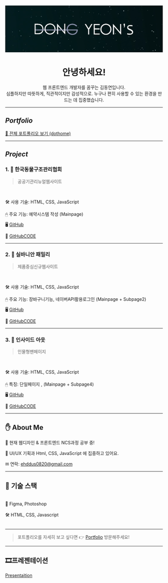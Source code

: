 <p align="center">
  <img src="img/profileimg.png"; width="600" height="auto" alt="프로필 이미지">
</p>

<h1 align="center">안녕하세요!</h1>
<p align="center">웹 프론트엔드 개발자를 꿈꾸는 김동연입니다. <br>
심플하지만 따뜻하게, 직관적이지만 감성적으로. 누구나 편히 사용할 수 있는 환경을 만드는 데 집중했습니다.</p>

---

 ##  *Portfolio*

[📂 전체 포트폴리오 보기 (dothome)](http://kimdongyeon.dothome.co.kr/)


---

## *Project*

### 1. 🐾 **한국동물구조관리협회**
> 공공기관리뉴얼웹사이트 <br>
<br>

🛠 사용 기술: HTML, CSS, JavaScript  

🖱 주요 기능: 예약시스템 작성 (Mainpage)  

🖥 [GitHub](https://kimdongyeon99.github.io/portfolio/project001/index_my.html)  

📂 [GitHubCODE](https://github.com/kimdongyeon99/portfolio/blob/main/project001/index_my.html)

---

### 2. 🐰 **실바니안 패밀리**
> 제품중심신규웹사이트 <br>
<br>

🛠 사용 기술: HTML, CSS, JavaScript  

🖱 주요 기능: 장바구니기능, 네이버API활용로그인 (Mainpage + Subpage2)  

🖥 [GitHub](https://kimdongyeon99.github.io/portfolio/project002/index_my.html)  

📂 [GitHubCODE](https://github.com/kimdongyeon99/portfolio/blob/main/project002/index_my.html)

---

### 3. 💭 **인사이드 아웃**
> 인물형팬페이지  <br>
<br>

🛠 사용 기술: HTML, CSS, JavaScript  

🖱 특징: 단일페이지 , (Mainpage + Subpage4)  

🖥 [GitHub](https://kimdongyeon99.github.io/portfolio/project003/index_my.html)  

📂 [GitHubCODE](https://github.com/kimdongyeon99/portfolio/blob/main/project003/index_my.html)

---

## ✋ About Me
📝 현재 웹디자인 & 프론트엔드 NCS과정 공부 중!  
 
👀 UI/UX 기획과 Html, CSS, JavaScript 에 집중하고 있어요.  
 
✉ 연락: ehddus0820@gmail.com

---

## 🧰 기술 스택  <br>
<br>
🎨 Figma, Photoshop  <br>
<br>
🛠 HTML, CSS, Javascript  <br>
<br>



---

> 포트폴리오를 자세히 보고 싶다면 👉 [Portfolio](http://kimdongyeon.dothome.co.kr/) 방문해주세요!

---  
## 🎞프레젠테이션  



[Presentaition](https://www.figma.com/proto/sDfW4dX26ubgyuLy0bBn7L/Untitled?node-id=1-12&t=JCy3PwRUmUgezRMs-1&scaling=min-zoom&content-scaling=fixed&page-id=0%3A1)
